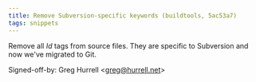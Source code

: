```yaml
---
title: Remove Subversion-specific keywords (buildtools, 5ac53a7)
tags: snippets
---
```


Remove all $Id$ tags from source files. They are specific to Subversion and now we've migrated to Git.

Signed-off-by: Greg Hurrell &lt;greg@hurrell.net&gt;
